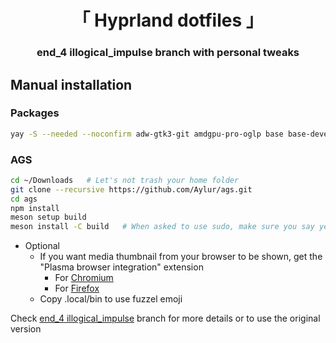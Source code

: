 <div align="center">
    <h1>「 Hyprland dotfiles 」</h1>
    <h3> end_4 illogical_impulse branch with personal tweaks </h3>
</div>

## Manual installation

### Packages

```bash
yay -S --needed --noconfirm adw-gtk3-git amdgpu-pro-oglp base base-devel bc blueberry bluez boost boost-libs brightnessctl cava clang cliphist cmake dart discord docker docker-compose dotnet-runtime dotnet-sdk dotnet-targeting-pack dunst efibootmgr eog firefox fish foot fuzzel fzf gdb geticons git gjs gnome-control-center gnome-keyring gnome-system-monitor gnome-text-editor gnome-themes-extra gnome-tweaks gojq gradience-git grim grub gst-plugin-pipewire gtk-engine-murrine htop hyprland-git hyprpicker intel-ucode inter-font iwd jq keystore-explorer-bin lexend-fonts-git libqalculate light linux linux-firmware meson microsoft-edge-dev-bin mupdf nano nautilus neofetch netstandard-targeting-pack network-manager-applet networkmanager nginx ninja nlohmann-json nodejs noto-fonts-cjk noto-fonts-emoji npm ntfs-3g openssh opentabletdriver os-prober osu-lazer pavucontrol perl-locale-gettext pipewire-alsa pipewire-audio pipewire-pulse plasma-browser-integration playerctl plymouth polkit-gnome python-build python-desktop-entry-lib python-material-color-utilities python-pillow python-poetry python-pywal qbittorrent qt5-wayland qt6-wayland ripgrep rustup sassc scdoc sddm sddm-sugar-candy-git slurp smartmontools socat sox spotify-launcher starship swappy swayidle swaylock swaylock-effects swww telegram-desktop trash-cli ttf-jetbrains-mono-nerd ttf-liberation ttf-material-design-icons-desktop-git ttf-material-symbols-variable-git ttf-space-mono-nerd typescript upower vencord-desktop-git vim visual-studio-code-bin vlc vulkan-amdgpu-pro wayland-idle-inhibitor-git wayshot webcord wf-recorder wget wireless_tools wireplumber wlogout xdg-desktop-portal-hyprland xdg-utils yad yarn yay ydotool
```

### AGS

```bash
cd ~/Downloads   # Let's not trash your home folder
git clone --recursive https://github.com/Aylur/ags.git
cd ags
npm install
meson setup build
meson install -C build   # When asked to use sudo, make sure you say yes
```

- Optional
  - If you want media thumbnail from your browser to be shown, get the "Plasma browser integration" extension
    - For [Chromium](https://chrome.google.com/webstore/detail/plasma-integration/cimiefiiaegbelhefglklhhakcgmhkai)
    - For [Firefox](https://addons.mozilla.org/en-US/firefox/addon/plasma-integration/)
  - Copy .local/bin to use fuzzel emoji

Check [end_4 illogical_impulse](https://github.com/end-4/dots-hyprland/tree/illogical-impulse) branch for more details or to use the original version
